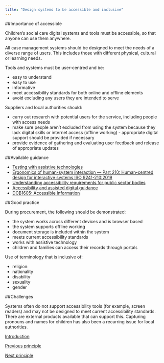 ```yaml
---
title: "Design systems to be accessible and inclusive"
---
```




##Importance of accessible

Children’s social care digital systems and tools must be accessible, so that anyone can use them anywhere.

All case management systems should be designed to meet the needs of a diverse range of users. This includes those with different physical, cultural or learning needs. 

Tools and systems must be user-centred and be:

* easy to understand
* easy to use
* informative
* meet accessibility standards for both online and offline elements
* avoid excluding any users they are intended to serve

Suppliers and local authorities should:

* carry out research with potential users for the service, including people with access needs
* make sure people aren’t excluded from using the system because they lack digital skills or internet access (offline working) - appropriate digital support should be provided if necessary 
* provide evidence of gathering and evaluating user feedback and release of appropriate updates

##Available guidance

* [Testing with assistive technologies](https://www.gov.uk/service-manual/technology/testing-with-assistive-technologies)
* [Ergonomics of human-system interaction — Part 210: Human-centred design for interactive systems ISO 9241-210:2019](https://www.iso.org/standard/77520.html)
* [Understanding accessibility requirements for public sector bodies](https://www.gov.uk/guidance/accessibility-requirements-for-public-sector-websites-and-apps)
* [Accessibility and assisted digital guidance](https://www.gov.uk/service-manual/helping-people-to-use-your-service/making-your-service-accessible-an-introduction)
* [DCB1605: Accessible Information](https://digital.nhs.uk/data-and-information/information-standards/information-standards-and-data-collections-including-extractions/publications-and-notifications/standards-and-collections/dcb1605-accessible-information)

##Good practice

During procurement, the following should be demonstrated:

* the system works across different devices and is browser based
* the system supports offline working
* document storage is included within the system
* meets current accessibility standards 
* works with assistive technology
* children and families can access their records through portals

Use of terminology that is inclusive of:

* religion
* nationality
* disability
* sexuality
* gender

##Challenges

Systems often do not support accessibility tools (for example, screen readers) and may not be designed to meet current accessibility standards. There are external products available that can support this. Capturing pronouns and names for children has also been a recurring issue for local authorities.

[Introduction](/index)

[Previous principle](/principle-3)

[Next principle](/principle-5)
